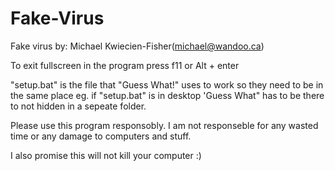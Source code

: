 # Fake-Virus
Fake virus by: Michael Kwiecien-Fisher(michael@wandoo.ca)

To exit fullscreen in the program press f11 or Alt + enter

"setup.bat" is the file that "Guess What!" uses to work so they need to be in the same place eg. if "setup.bat" is in desktop 'Guess What" has to be there to not hidden in a sepeate folder.

Please use this program responsobly. I am not responseble for any wasted time or any damage to computers and stuff.

I also promise this will not kill your computer :)
